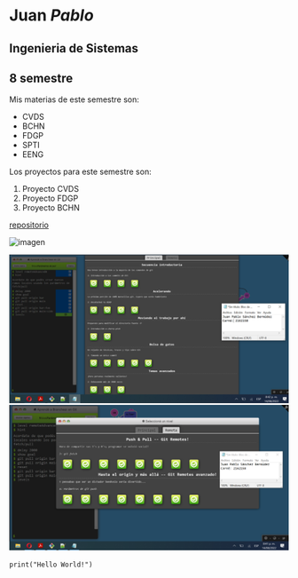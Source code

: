 # **Juan** *Pablo*
## Ingenieria de Sistemas
## 8 semestre

Mis materias de este semestre son:
* CVDS
* BCHN
* FDGP
* SPTI
* EENG

Los proyectos para este semestre son:
1. Proyecto CVDS
2. Proyecto FDGP
3. Proyecto BCHN

[repositorio](https://github.com/JuanPablo70/CVDS-2022-2)

![imagen](https://www.aauniv.com/s/blog/wp-content/uploads/2021/12/que-hace-un-ingeniero-de-sistemas-1280x720.jpg)

![PrincipalJP](./PrincipalJP.PNG)
![RemotaJP](./RemotaJP.PNG)

```
print("Hello World!")
```